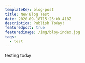 ```yaml
---
templateKey: blog-post
title: New Blog Test
date: 2020-09-18T15:25:00.418Z
description: Publish Today!
featuredpost: true
featuredimage: /img/blog-index.jpg
tags:
  - test
---
```

testing today